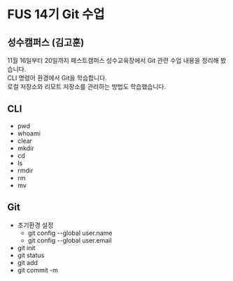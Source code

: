 # FUS 14기 Git 수업
## 성수캠퍼스 (김고훈)
11월 16일부터 20일까지 패스트캠퍼스 성수교육장에서 Git 관련 수업 내용을 정리해 봤습니다.  
CLI 명령어 환경에서 Git을 학습합니다.  
로컬 저장소와 리모트 저장소를 관리하는 방법도 학습했습니다.  

## CLI
- pwd
- whoami
- clear
- mkdir
- cd
- ls
- rmdir
- rm
- mv 

## Git
- 초기환경 설정
  - git config --global user.name
  - git config --global user.email
- git init
- git status
- git add
- git commit -m
